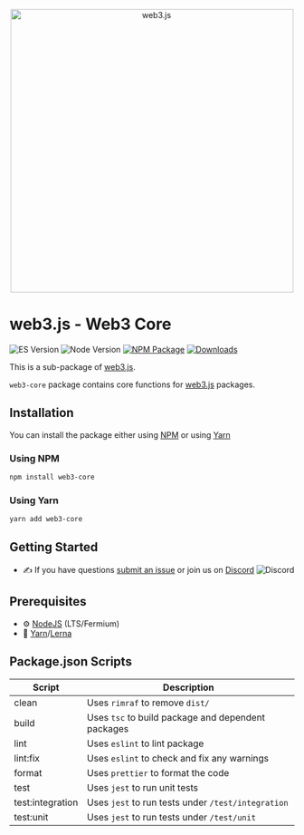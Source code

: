 <p align="center">
  <img src="assets/logo/web3js.jpg" width="500" alt="web3.js" />
</p>

# web3.js - Web3 Core

![ES Version](https://img.shields.io/badge/ES-2020-yellow)
![Node Version](https://img.shields.io/badge/node-14.x-green)
[![NPM Package][npm-image]][npm-url]
[![Downloads][downloads-image]][npm-url]

This is a sub-package of [web3.js][repo].

`web3-core` package contains core functions for [web3.js][repo] packages.

## Installation

You can install the package either using [NPM](https://www.npmjs.com/package/web3-core) or using [Yarn](https://yarnpkg.com/package/web3-core)

### Using NPM

```bash
npm install web3-core
```

### Using Yarn

```bash
yarn add web3-core
```

## Getting Started

-   :writing_hand: If you have questions [submit an issue](https://github.com/ChainSafe/web3.js/issues/new) or join us on [Discord](https://discord.gg/yjyvFRP)
    ![Discord](https://img.shields.io/discord/593655374469660673.svg?label=Discord&logo=discord)

## Prerequisites

-   :gear: [NodeJS](https://nodejs.org/) (LTS/Fermium)
-   :toolbox: [Yarn](https://yarnpkg.com/)/[Lerna](https://lerna.js.org/)

## Package.json Scripts

| Script           | Description                                        |
| ---------------- | -------------------------------------------------- |
| clean            | Uses `rimraf` to remove `dist/`                    |
| build            | Uses `tsc` to build package and dependent packages |
| lint             | Uses `eslint` to lint package                      |
| lint:fix         | Uses `eslint` to check and fix any warnings        |
| format           | Uses `prettier` to format the code                 |
| test             | Uses `jest` to run unit tests                      |
| test:integration | Uses `jest` to run tests under `/test/integration` |
| test:unit        | Uses `jest` to run tests under `/test/unit`        |

[docs]: https://docs.web3js.org/
[repo]: https://github.com/web3/web3.js/tree/4.x/packages/web3-core
[npm-image]: https://img.shields.io/github/package-json/v/web3/web3.js/4.x?filename=packages%2Fweb3-core%2Fpackage.json
[npm-url]: https://npmjs.org/package/web3-core
[downloads-image]: https://img.shields.io/npm/dm/web3-core?label=npm%20downloads
